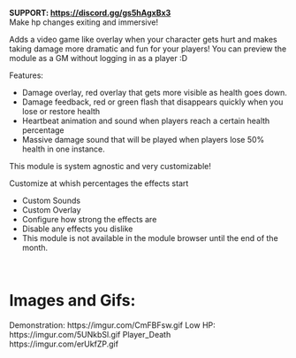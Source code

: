 <b>SUPPORT: https://discord.gg/gs5hAgxBx3</b></br>
Make hp changes exiting and immersive!

Adds a video game like overlay when your character gets hurt and makes taking damage more dramatic and fun for your players!
You can preview the module as a GM without logging in as a player :D

Features:<br>
- Damage overlay, red overlay that gets more visible as health goes down.<br>
- Damage feedback, red or green flash that disappears quickly when you lose or restore health<br>
- Heartbeat animation and sound when players reach a certain health percentage<br>
- Massive damage sound that will be played when players lose 50% health in one instance.<br>

This module is system agnostic and very customizable!

Customize at whish percentages the effects start<br>
- Custom Sounds<br>
- Custom Overlay<br>
- Configure how strong the effects are<br>
- Disable any effects you dislike<br>
- This module is not available in the module browser until the end of the month.
<br>

<h1>Images and Gifs:</h1>
<div>
Demonstration:
https://imgur.com/CmFBFsw.gif
Low HP:<br>
https://imgur.com/5UNkbSl.gif
Player_Death<br>
https://imgur.com/erUkfZP.gif

